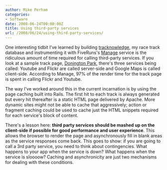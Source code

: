 ```yaml
---
author: Mike Perham
categories:
- Software
date: 2008-06-24T00:00:00Z
title: Using third-party services
url: /2008/06/24/using-third-party-services/
---
```


One interesting tidbit I've learned by building [tracknowledge][1], my race track database and instrumenting it with FiveRuns's [Manage][2] service is the ridiculous amount of time required for calling third-party services. If you look at a sample track page, [Donington Park][3], there's three services being called: Youtube and Flickr are called server-side and Google Maps is called client-side. According to Manage, 97% of the render time for the track page is spent in calling Flickr and Youtube.

The way I've worked around this in the current incarnation is by using the page caching built into Rails. The first hit to each track is always generated but every hit thereafter is a static HTML page delivered by Apache. More dynamic sites might not be able to cache that aggressively; action or fragment caching could be used to cache just the HTML snippets required for each service's block of content.

There's a lesson here: **third party services should be mashed up on the client-side if possible for good performance and user experience**. This allows the browser to render the page and asynchronously fill in blank areas as the service responses come back. This goes to show: if you are going to call a 3rd party service, you need to think about contingencies. What happens to your app when the service is down? What happens when the service is sloooow? Caching and asynchronicity are just two mechanisms for dealing with these conditions.

 [1]: http://tracknowledge.org
 [2]: http://fiveruns.com/products/manage
 [3]: http://tracknowledge.org/tracks/996332983-Donington-Park
